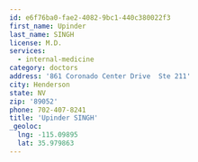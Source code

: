 ```yaml
---
id: e6f76ba0-fae2-4082-9bc1-440c380022f3
first_name: Upinder
last_name: SINGH
license: M.D.
services:
  - internal-medicine
category: doctors
address: '861 Coronado Center Drive  Ste 211'
city: Henderson
state: NV
zip: '89052'
phone: 702-407-8241
title: 'Upinder SINGH'
_geoloc:
  lng: -115.09895
  lat: 35.979863
---
```

